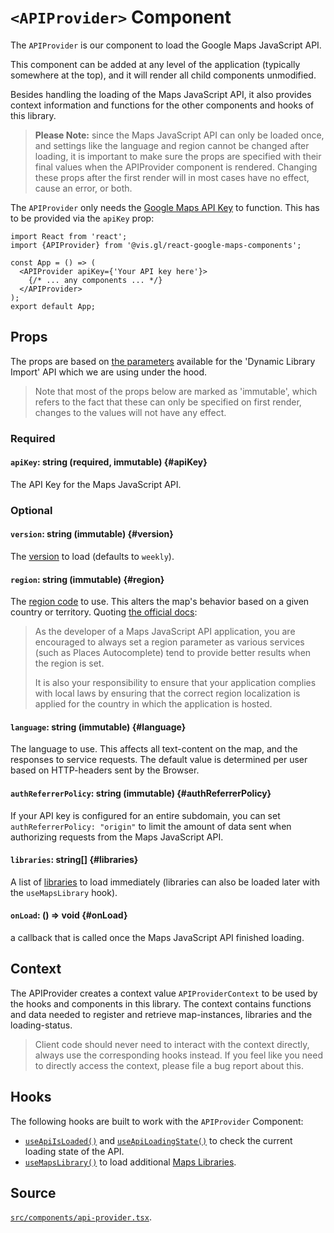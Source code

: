 # `<APIProvider>` Component

The `APIProvider` is our component to load the Google Maps JavaScript API.

This component can be added at any level of the application (typically somewhere
at the top), and it will render all child components unmodified. 

Besides handling the loading of the Maps JavaScript API, it also provides context
information and functions for the other components and hooks of this library.

> **Please Note:** since the Maps JavaScript API can only be loaded once, and
> settings like the language and region cannot be changed after loading, it is
> important to make sure the props are specified with their final values when
> the APIProvider component is rendered. Changing these props after the first
> render will in most cases have no effect, cause an error, or both.

The `APIProvider` only needs the [Google Maps API Key][gmp-api-keys] to function.
This has to be provided via the `apiKey` prop:

```tsx title="app.jsx"
import React from 'react';
import {APIProvider} from '@vis.gl/react-google-maps-components';

const App = () => (
  <APIProvider apiKey={'Your API key here'}>
    {/* ... any components ... */}
  </APIProvider>
);
export default App;
```

## Props

The props are based on [the parameters][gmp-params] available for the
'Dynamic Library Import' API which we are using under the hood.

> Note that most of the props below are marked as 'immutable',
> which refers to the fact that these can only be specified on
> first render, changes to the values will not have any effect.

### Required

#### `apiKey`: string (required, immutable) {#apiKey}

The API Key for the Maps JavaScript API.

### Optional

#### `version`: string (immutable) {#version}

The [version][gmp-api-version] to load (defaults to `weekly`).

#### `region`: string (immutable) {#region}

The [region code][gmp-region] to use. This alters the map's behavior based on a
given country or territory. Quoting [the official docs][gmp-region]:

> As the developer of a Maps JavaScript API application, you are encouraged
> to always set a region parameter as various services (such as Places
> Autocomplete) tend to provide better results when the region is set.
>
> It is also your responsibility to ensure that your application complies with
> local laws by ensuring that the correct region localization is applied for the
> country in which the application is hosted.

#### `language`: string (immutable) {#language}

The language to use.
This affects all text-content on the map, and the responses to service requests.
The default value is determined per user based on HTTP-headers sent by the Browser.

#### `authReferrerPolicy`: string (immutable) {#authReferrerPolicy}

If your API key is configured for an entire subdomain,
you can set `authReferrerPolicy: "origin"` to limit the amount of data sent
when authorizing requests from the Maps JavaScript API.

#### `libraries`: string[] {#libraries}

A list of [libraries][gmp-libs] to load immediately
(libraries can also be loaded later with the `useMapsLibrary` hook).

#### `onLoad`: () => void {#onLoad}

a callback that is called once the Maps JavaScript
API finished loading.

## Context

The APIProvider creates a context value `APIProviderContext` to be used by
the hooks and components in this library.
The context contains functions and data needed to register and retrieve
map-instances, libraries and the loading-status.

> Client code should never need to interact with the context directly, always
> use the corresponding hooks instead.
> If you feel like you need to directly access the context, please file a
> bug report about this.

## Hooks

The following hooks are built to work with the `APIProvider` Component:

- [`useApiIsLoaded()`](../hooks/useApiIsLoaded.md) and [`useApiLoadingState()`](../hooks/useApiLoadingStatus.md) to check the current loading state of the API.
- [`useMapsLibrary()`](../hooks/useMapsLibrary.md) to load additional [Maps Libraries][gmp-libs].

## Source

[`src/components/api-provider.tsx`][api-provider-src].

[gmp-api-keys]: https://developers.google.com/maps/documentation/javascript/get-api-key
[gmp-params]: https://developers.google.com/maps/documentation/javascript/load-maps-js-api#required_parameters
[gmp-api-version]: https://developers.google.com/maps/documentation/javascript/versions
[gmp-libs]: https://developers.google.com/maps/documentation/javascript/libraries
[gmp-region]: https://developers.google.com/maps/documentation/javascript/localization#Region
[gmp-lang]: https://developers.google.com/maps/documentation/javascript/localization
[api-provider-src]: https://github.com/visgl/react-google-maps/blob/main/src/components/api-provider.tsx
